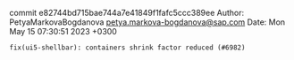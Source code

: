 commit e82744bd715bae744a7e41849f1fafc5ccc389ee
Author: PetyaMarkovaBogdanova <petya.markova-bogdanova@sap.com>
Date:   Mon May 15 07:30:51 2023 +0300

    fix(ui5-shellbar): containers shrink factor reduced (#6982)
